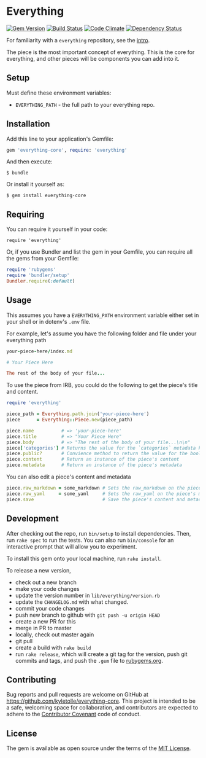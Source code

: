 # Everything
[![Gem Version](https://badge.fury.io/rb/everything-core.svg)](http://badge.fury.io/rb/everything-core)
[![Build Status](https://travis-ci.org/kyletolle/everything-core.svg?branch=master)](https://travis-ci.org/kyletolle/everything-core)
[![Code Climate](https://codeclimate.com/github/kyletolle/everything-core/badges/gpa.svg)](https://codeclimate.com/github/kyletolle/everything-core)
[![Dependency Status](https://gemnasium.com/kyletolle/everything-core.svg)](https://gemnasium.com/kyletolle/everything-core)

For familiarity with a `everything` repository, see the
[intro](http://blog.kyletolle.com/introducing-everything/).

The piece is the most important concept of everything. This is the core for
everything, and other pieces will be components you can add into it.

## Setup

Must define these environment variables:

- `EVERYTHING_PATH` - the full path to your everything repo.


## Installation

Add this line to your application's Gemfile:

```ruby
gem 'everything-core', require: 'everything'
```

And then execute:

    $ bundle

Or install it yourself as:

    $ gem install everything-core


## Requiring

You can require it yourself in your code:

```
require 'everything'
```

Or, if you use Bundler and list the gem in your Gemfile, you can require all the
gems from your Gemfile:

```ruby
require 'rubygems'
require 'bundler/setup'
Bundler.require(:default)
```


## Usage

This assumes you have a `EVERYTHING_PATH` environment variable either set in
your shell or in dotenv's `.env` file.

For example, let's assume you have the following folder and file under your
everything path

```ruby
your-piece-here/index.md

# Your Piece Here

The rest of the body of your file...

```

To use the piece from IRB, you could do the following to get the piece's title
and content.

```ruby
require 'everything'

piece_path = Everything.path.join('your-piece-here')
piece      = Everything::Piece.new(piece_path)

piece.name          # => 'your-piece-here'
piece.title         # => "Your Piece Here"
piece.body          # => "The rest of the body of your file...\n\n"
piece['categories'] # Returns the value for the `categories` metadata key
piece.public?       # Convience method to return the value for the boolean `public` metadata key
piece.content       # Return an instance of the piece's content
piece.metadata      # Return an instance of the piece's metadata
```

You can also edit a piece's content and metadata

```ruby
piece.raw_markdown = some_markdown # Sets the raw_markdown on the piece's content
piece.raw_yaml     = some_yaml     # Sets the raw_yaml on the piece's metadata
piece.save                         # Save the piece's content and metadata to disk
```


## Development

After checking out the repo, run `bin/setup` to install dependencies. Then, run
`rake spec` to run the tests. You can also run `bin/console` for an interactive
prompt that will allow you to experiment.

To install this gem onto your local machine, run `rake install`.

To release a new version,
- check out a new branch
- make your code changes
- update the version number in `lib/everything/version.rb`
- update the `CHANGELOG.md` with what changed.
- commit your code changes
- push new branch to github with `git push -u origin HEAD`
- create a new PR for this
- merge in PR to master
- locally, check out master again
- git pull
- create a build with `rake build`
- run `rake release`, which will create a git tag for the version,
push git commits and tags, and push the `.gem` file to
[rubygems.org](https://rubygems.org).


## Contributing

Bug reports and pull requests are welcome on GitHub at
https://github.com/kyletolle/everything-core. This project is intended to
be a safe, welcoming space for collaboration, and contributors are expected to
adhere to the [Contributor Covenant](http://contributor-covenant.org) code of
conduct.


## License

The gem is available as open source under the terms of the [MIT
License](http://opensource.org/licenses/MIT).

